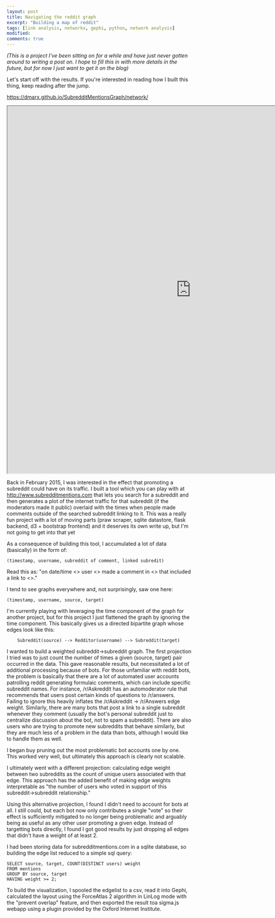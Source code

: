```yaml
---
layout: post
title: Navigating the reddit graph
excerpt: "Building a map of reddit"
tags: [link analysis, networkx, gephi, python, network analysis]
modified:
comments: true
---
```


*(This is a project I've been sitting on for a while and have just never gotten around to writing a post on. I hope to fill this in with more details in the future, but for now I just want to get it on the blog)*

Let's start off with the results. If you're interested in reading how I built this thing, keep reading after the jump.

https://dmarx.github.io/SubredditMentionsGraph/network/

<iframe 
    src="https://dmarx.github.io/SubredditMentionsGraph/network/" 
    marginwidth="0" 
    marginheight="0"
    width="1000" 
    height="1000"    
    scrolling="no"
    >
</iframe>



Back in February 2015, I was interested in the effect that promoting a subreddit could have on its traffic. I built a tool which you can play with at http://www.subredditmentions.com that lets you search for a subreddit and then generates a plot of the internet traffic for that subreddit (if the moderators made it public) overlaid with the times when people made comments outside of the searched subreddit linking to it. This was a really fun project with a lot of moving parts (praw scraper, sqlite datastore, flask backend, d3 + bootstrap frontend) and it deserves its own write up, but I'm not going to get into that yet

As a consequence of building this tool, I accumulated a lot of data (basically) in the form of:

    (timestamp, username, subreddit of comment, linked subredit)
    
Read this as: "on date/time <<timestamp>> user <<username>> made a comment in <<subreddit of comment>> that included a link to <<linked subreddit>>."
    
I tend to see graphs everywhere and, not surprisingly, saw one here:

    (timestamp, username, source, target)
    
I'm currently playing with leveraging the time component of the graph for another project, but for this project I just flattened the graph by ignoring the time component. This basically gives us a directed bipartite graph whose edges look like this:

        Subreddit(source) --> Redditor(username) --> Subreddit(target)
        
I wanted to build a weighted subreddit->subreddit graph. The first projection I tried was to just count the number of times a given (source, target) pair occurred in the data. This gave reasonable results, but necessitated a lot of additional processing because of bots. For those unfamiliar with reddit bots, the problem is basically that there are a lot of automated user accounts patrolling reddit generating formulaic comments, which can include specific subreddit names. For instance, /r/Askreddit has an automoderator rule that recommends that users post certain kinds of questions to /r/answers. Failing to ignore this heavily inflates the /r/Askreddit -> /r/Answers edge weight. Similarly, there are many bots that post a link to a single subreddit whenever they comment (usually the bot's personal subreddit just to centralize discussion about the bot, not to spam a subreddit). There are also users who are trying to promote new subreddits that behave similarly, but they are much less of a problem in the data than bots, although I would like to handle them as well.

I began buy pruning out the most problematic bot accounts one by one. This worked very well, but ultimately this approach is clearly not scalable. 

I ultimately went with a different projection: calculating edge weight between two subreddits as the count of unique users associated with that edge. This approach has the added benefit of making edge weights interpretable as "the number of users who voted in support of this subreddit->subreddit relationship."

Using this alternative projection, I found I didn't need to account for bots at all. I still could, but each bot now only contributes a single "vote" so their effect is sufficiently mitigated to no longer being problematic and arguably being as useful as any other user promoting a given edge. Instead of targetting bots directly, I found I got good results by just dropping all edges that didn't have a weight of at least 2. 

I had been storing data for subredditmentions.com in a sqlite database, so building the edge list reduced to a simple sql query:

    SELECT source, target, COUNT(DISTINCT users) weight 
    FROM mentions 
    GROUP BY source, target
    HAVING weight >= 2;
    
To build the visualization, I spooled the edgelist to a csv, read it into Gephi, calculated the layout using the ForceAtlas 2 algorithm in LinLog mode with the "prevent overlap" feature, and then exported the result toa sigma.js webapp using a plugin provided by the Oxford Internet Institute.